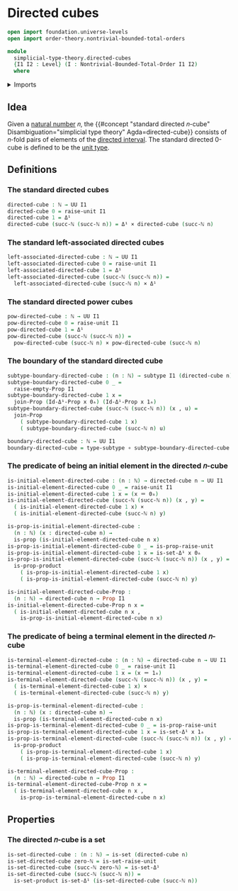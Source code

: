 # Directed cubes

```agda
open import foundation.universe-levels
open import order-theory.nontrivial-bounded-total-orders

module
  simplicial-type-theory.directed-cubes
  {I1 I2 : Level} (I : Nontrivial-Bounded-Total-Order I1 I2)
  where
```

<details><summary>Imports</summary>

```agda
open import elementary-number-theory.natural-numbers

open import foundation.cartesian-product-types
open import foundation.contractible-types
open import foundation.dependent-pair-types
open import foundation.empty-types
open import foundation.function-types
open import foundation.identity-types
open import foundation.negated-equality
open import foundation.negation
open import foundation.propositions
open import foundation.sets
open import foundation.subtypes
open import foundation.unit-type
open import foundation.universe-levels

open import simplicial-type-theory.directed-interval-type I
open import simplicial-type-theory.inequality-directed-interval-type I

open import synthetic-homotopy-theory.joins-of-types
```

</details>

## Idea

Given a [natural number](elementary-number-theory.natural-numbers.md) 𝑛, the
{{#concept "standard directed 𝑛-cube" Disambiguation="simplicial type theory" Agda=directed-cube}}
consists of 𝑛-fold pairs of elements of the
[directed interval](simplicial-type-theory.directed-interval-type.md). The
standard directed 0-cube is defined to be the
[unit type](foundation.unit-type.md).

## Definitions

### The standard directed cubes

```agda
directed-cube : ℕ → UU I1
directed-cube 0 = raise-unit I1
directed-cube 1 = Δ¹
directed-cube (succ-ℕ (succ-ℕ n)) = Δ¹ × directed-cube (succ-ℕ n)
```

### The standard left-associated directed cubes

```agda
left-associated-directed-cube : ℕ → UU I1
left-associated-directed-cube 0 = raise-unit I1
left-associated-directed-cube 1 = Δ¹
left-associated-directed-cube (succ-ℕ (succ-ℕ n)) =
  left-associated-directed-cube (succ-ℕ n) × Δ¹
```

### The standard directed power cubes

```agda
pow-directed-cube : ℕ → UU I1
pow-directed-cube 0 = raise-unit I1
pow-directed-cube 1 = Δ¹
pow-directed-cube (succ-ℕ (succ-ℕ n)) =
  pow-directed-cube (succ-ℕ n) × pow-directed-cube (succ-ℕ n)
```

### The boundary of the standard directed cube

```agda
subtype-boundary-directed-cube : (n : ℕ) → subtype I1 (directed-cube n)
subtype-boundary-directed-cube 0 _ =
  raise-empty-Prop I1
subtype-boundary-directed-cube 1 x =
  join-Prop (Id-Δ¹-Prop x 0▵) (Id-Δ¹-Prop x 1▵)
subtype-boundary-directed-cube (succ-ℕ (succ-ℕ n)) (x , u) =
  join-Prop
    ( subtype-boundary-directed-cube 1 x)
    ( subtype-boundary-directed-cube (succ-ℕ n) u)

boundary-directed-cube : ℕ → UU I1
boundary-directed-cube = type-subtype ∘ subtype-boundary-directed-cube
```

### The predicate of being an initial element in the directed 𝑛-cube

```agda
is-initial-element-directed-cube : (n : ℕ) → directed-cube n → UU I1
is-initial-element-directed-cube 0 _ = raise-unit I1
is-initial-element-directed-cube 1 x = (x ＝ 0▵)
is-initial-element-directed-cube (succ-ℕ (succ-ℕ n)) (x , y) =
  ( is-initial-element-directed-cube 1 x) ×
  ( is-initial-element-directed-cube (succ-ℕ n) y)

is-prop-is-initial-element-directed-cube :
  (n : ℕ) (x : directed-cube n) →
  is-prop (is-initial-element-directed-cube n x)
is-prop-is-initial-element-directed-cube 0 _ = is-prop-raise-unit
is-prop-is-initial-element-directed-cube 1 x = is-set-Δ¹ x 0▵
is-prop-is-initial-element-directed-cube (succ-ℕ (succ-ℕ n)) (x , y) =
  is-prop-product
    ( is-prop-is-initial-element-directed-cube 1 x)
    ( is-prop-is-initial-element-directed-cube (succ-ℕ n) y)

is-initial-element-directed-cube-Prop :
  (n : ℕ) → directed-cube n → Prop I1
is-initial-element-directed-cube-Prop n x =
  ( is-initial-element-directed-cube n x ,
    is-prop-is-initial-element-directed-cube n x)
```

### The predicate of being a terminal element in the directed 𝑛-cube

```agda
is-terminal-element-directed-cube : (n : ℕ) → directed-cube n → UU I1
is-terminal-element-directed-cube 0 _ = raise-unit I1
is-terminal-element-directed-cube 1 x = (x ＝ 1▵)
is-terminal-element-directed-cube (succ-ℕ (succ-ℕ n)) (x , y) =
  ( is-terminal-element-directed-cube 1 x) ×
  ( is-terminal-element-directed-cube (succ-ℕ n) y)

is-prop-is-terminal-element-directed-cube :
  (n : ℕ) (x : directed-cube n) →
  is-prop (is-terminal-element-directed-cube n x)
is-prop-is-terminal-element-directed-cube 0 _ = is-prop-raise-unit
is-prop-is-terminal-element-directed-cube 1 x = is-set-Δ¹ x 1▵
is-prop-is-terminal-element-directed-cube (succ-ℕ (succ-ℕ n)) (x , y) =
  is-prop-product
    ( is-prop-is-terminal-element-directed-cube 1 x)
    ( is-prop-is-terminal-element-directed-cube (succ-ℕ n) y)

is-terminal-element-directed-cube-Prop :
  (n : ℕ) → directed-cube n → Prop I1
is-terminal-element-directed-cube-Prop n x =
  ( is-terminal-element-directed-cube n x ,
    is-prop-is-terminal-element-directed-cube n x)
```

## Properties

### The directed 𝑛-cube is a set

```agda
is-set-directed-cube : (n : ℕ) → is-set (directed-cube n)
is-set-directed-cube zero-ℕ = is-set-raise-unit
is-set-directed-cube (succ-ℕ zero-ℕ) = is-set-Δ¹
is-set-directed-cube (succ-ℕ (succ-ℕ n)) =
  is-set-product is-set-Δ¹ (is-set-directed-cube (succ-ℕ n))
```

